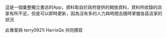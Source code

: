 這是一個彙整獨立書店的App，資料取自於政府提供的開放資料，資料所收錄的店家有所不足，但是可以即時更新，因為沒有多的人力與時間去隨時掌握各區店家的狀況

此專案與 terry0921i HarrisQs 共同撰寫
